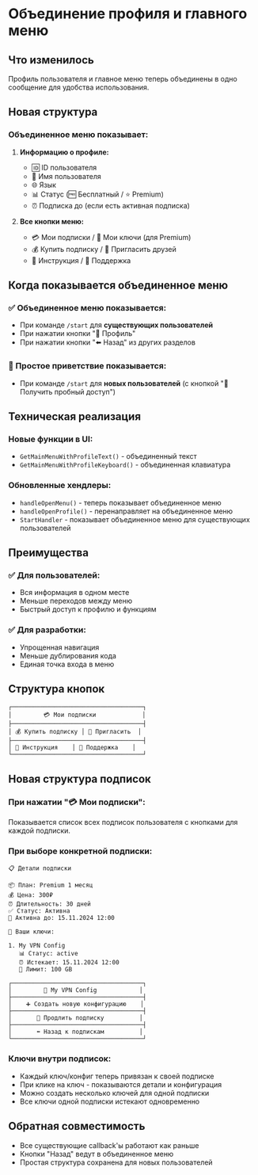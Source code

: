 # Объединение профиля и главного меню

## Что изменилось

Профиль пользователя и главное меню теперь объединены в одно сообщение для удобства использования.

## Новая структура

### Объединенное меню показывает:
1. **Информацию о профиле:**
   - 🆔 ID пользователя
   - 👋 Имя пользователя  
   - 🌐 Язык
   - 📊 Статус (🆓 Бесплатный / ⭐ Premium)
   - ⏰ Подписка до (если есть активная подписка)

2. **Все кнопки меню:**
   - 💳 Мои подписки / 🔑 Мои ключи (для Premium)
   - 💰 Купить подписку / 👥 Пригласить друзей
   - 📖 Инструкция / 💬 Поддержка

## Когда показывается объединенное меню

### ✅ Объединенное меню показывается:
- При команде `/start` для **существующих пользователей**
- При нажатии кнопки "👤 Профиль" 
- При нажатии кнопки "⬅️ Назад" из других разделов

### 📝 Простое приветствие показывается:
- При команде `/start` для **новых пользователей** (с кнопкой "🎉 Получить пробный доступ")

## Техническая реализация

### Новые функции в UI:
- `GetMainMenuWithProfileText()` - объединенный текст
- `GetMainMenuWithProfileKeyboard()` - объединенная клавиатура

### Обновленные хендлеры:
- `handleOpenMenu()` - теперь показывает объединенное меню
- `handleOpenProfile()` - перенаправляет на объединенное меню
- `StartHandler` - показывает объединенное меню для существующих пользователей

## Преимущества

### ✅ Для пользователей:
- Вся информация в одном месте
- Меньше переходов между меню
- Быстрый доступ к профилю и функциям

### ✅ Для разработки:
- Упрощенная навигация
- Меньше дублирования кода
- Единая точка входа в меню

## Структура кнопок

```
┌─────────────────────────────────────┐
│         💳 Мои подписки             │
├─────────────────────────────────────┤
│ 💰 Купить подписку │ 👥 Пригласить  │
├─────────────────────────────────────┤
│ 📖 Инструкция    │ 💬 Поддержка    │
└─────────────────────────────────────┘
```

## Новая структура подписок

### При нажатии "💳 Мои подписки":
Показывается список всех подписок пользователя с кнопками для каждой подписки.

### При выборе конкретной подписки:
```
📋 Детали подписки

📦 План: Premium 1 месяц
💰 Цена: 300₽
⏰ Длительность: 30 дней
✅ Статус: Активна
📅 Активна до: 15.11.2024 12:00

🔑 Ваши ключи:

1. My VPN Config
   📊 Статус: active
   ⏰ Истекает: 15.11.2024 12:00
   💾 Лимит: 100 GB

┌─────────────────────────────────────┐
│         🔑 My VPN Config            │
├─────────────────────────────────────┤
│    ➕ Создать новую конфигурацию    │
├─────────────────────────────────────┤
│       🔄 Продлить подписку          │
├─────────────────────────────────────┤
│       ⬅️ Назад к подпискам          │
└─────────────────────────────────────┘
```

### Ключи внутри подписок:
- Каждый ключ/конфиг теперь привязан к своей подписке
- При клике на ключ - показываются детали и конфигурация
- Можно создать несколько ключей для одной подписки
- Все ключи одной подписки истекают одновременно

## Обратная совместимость

- Все существующие callback'ы работают как раньше
- Кнопки "Назад" ведут в объединенное меню
- Простая структура сохранена для новых пользователей
